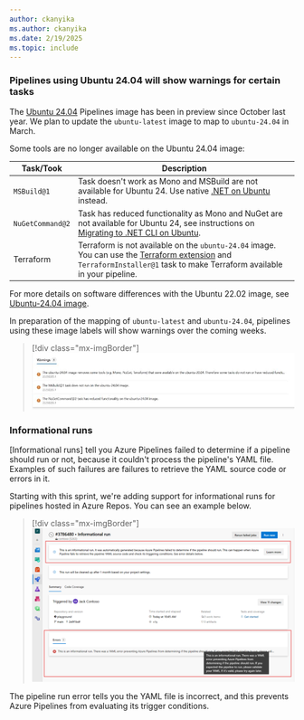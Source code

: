 ```yaml
---
author: ckanyika
ms.author: ckanyika
ms.date: 2/19/2025
ms.topic: include
---
```



### Pipelines using Ubuntu 24.04 will show warnings for certain tasks

The [Ubuntu 24.04](https://learn.microsoft.com/azure/devops/release-notes/2024/pipelines/sprint-246-update#ubuntu-2404-on-azure-pipelines-hosted-agents) Pipelines image has been in preview since October last year. We plan to update the `ubuntu-latest` image to map to `ubuntu-24.04` in March.

Some tools are no longer available on the Ubuntu 24.04 image:

| Task/Took                             | Description                       |
|---------------------------------------|-----------------------------------|
| `MSBuild@1`                           | Task doesn't work as Mono and MSBuild are not available for Ubuntu 24. Use native [.NET on Ubuntu](https://learn.microsoft.com/dotnet/core/install/linux-ubuntu) instead. |
| `NuGetCommand@2`                      | Task has reduced functionality as Mono and NuGet are not available for Ubuntu 24, see instructions on [Migrating to .NET CLI on Ubuntu](https://learn.microsoft.com/azure/devops/pipelines/tasks/reference/nuget-command-v2?view=azure-pipelines#support-for-newer-ubuntu-hosted-images). |
| Terraform                             | Terraform is not available on the `ubuntu-24.04` image. You can use the [Terraform extension](https://marketplace.visualstudio.com/items?itemName=ms-devlabs.custom-terraform-tasks) and `TerraformInstaller@1` task to make Terraform available in your pipeline. |

For more details on software differences with the Ubuntu 22.02 image, see [Ubuntu-24.04 image](https://github.com/actions/runner-images/issues/10636).

In preparation of the mapping of `ubuntu-latest` and `ubuntu-24.04`, pipelines using these image labels will show warnings over the coming weeks.

> [!div class="mx-imgBorder"]
> [![Screenshot of warnings for Ubuntu-24.04 jobs.](../../media/252-pipelines-02.png "Screenshot of warnings for Ubuntu-24.04 jobs")](../../media/252-ghazdo-02.png#lightbox)


### Informational runs

[Informational runs] tell you Azure Pipelines failed to determine if a pipeline should run or not, because it couldn't process the pipeline's YAML file. Examples of such failures are failures to retrieve the YAML source code or errors in it. 

Starting with this sprint, we're adding support for informational runs for pipelines hosted in Azure Repos. You can see an example below.

> [!div class="mx-imgBorder"]
> [![Screenshot of informational runs.](../../media/252-pipelines-01.png "Screenshot of informational runs")](../../media/252-ghazdo-01.png#lightbox)

The pipeline run error tells you the YAML file is incorrect, and this prevents Azure Pipelines from evaluating its trigger conditions.